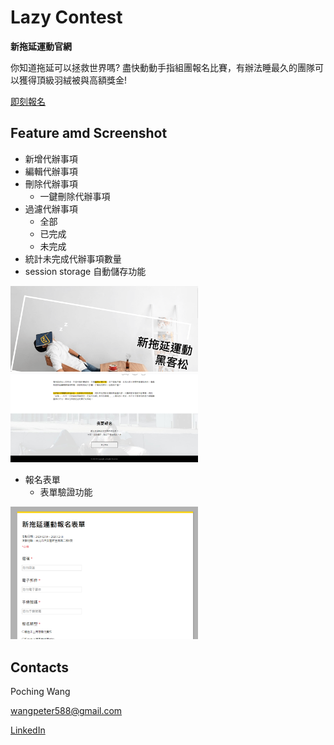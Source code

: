 # Lazy Contest
**新拖延運動官網**

你知道拖延可以拯救世界嗎? 盡快動動手指組團報名比賽，有辦法睡最久的團隊可以獲得頂級羽絨被與高額獎金!

[即刻報名](http://13.59.36.215/lazy/form.php)

## Feature amd Screenshot

* 新增代辦事項
* 編輯代辦事項
* 刪除代辦事項
  * 一鍵刪除代辦事項
* 過濾代辦事項
  * 全部
  * 已完成
  * 未完成
* 統計未完成代辦事項數量
* session storage 自動儲存功能

<img src="https://github.com/Wangpoching/Lazy/blob/master/images/screenshots/lazy_screenshot_main01.png" width="300" align=center/>
<img src="https://github.com/Wangpoching/Lazy/blob/master/images/screenshots/lazy_screenshot_main02.png" width="300" align=center/>

* 報名表單
  * 表單驗證功能

<img src="https://github.com/Wangpoching/Lazy/blob/master/images/screenshots/lazy_screenshot_form.png" width="300" align=center/>

## Contacts

Poching Wang

[wangpeter588@gmail.com](https://mail.google.com/mail/u/0/?fs=1&tf=cm&source=mailto&to=wangpeter588@gmail.com)

[LinkedIn](www.linkedin.com/in/wangpoching)
